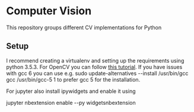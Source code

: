# Computer Vision
This repository groups different CV implementations for Python

## Setup
I recommend creating a virtualenv and setting up the requirements using python 3.5.3.
For OpenCV you can follow [this tutorial](http://cyaninfinite.com/tutorials/installing-opencv-in-ubuntu-for-python-3/).
If you have issues with gcc 6 you can use e.g. sudo update-alternatives --install /usr/bin/gcc gcc /usr/bin/gcc-5 1 to prefer gcc 5 for the installation.

For jupyter also install ipywidgets and enable it using

jupyter nbextension enable --py widgetsnbextension
